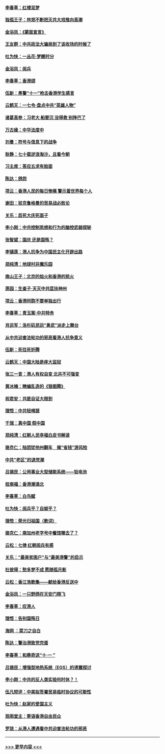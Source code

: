 #### [李春草：红楼沤梦](../pages/nsc993/n11569673.md?t=10051101) 
#### [独孤王子：林郑不断把灭共大戏推向高潮](../pages/nsc993/n11569381.md?t=10051101) 
#### [金浴凤：《蒙面宣言》](../pages/nsc993/n11569368.md?t=10051101) 
#### [王友群：中共政法大骗局到了该收场的时候了](../pages/nsc993/n11568940.md?t=10051101) 
#### [吐为快：一丛花‧梦醒时分](../pages/nsc993/n11567491.md?t=10051101) 
#### [金浴凤：阅兵](../pages/nsc993/n11567454.md?t=10051101) 
#### [李春草：香港颂](../pages/nsc993/n11567444.md?t=10051101) 
#### [伍新：黑警“十一”枪击香港学生感言](../pages/nsc993/n11567426.md?t=10051101) 
#### [云鹤天：一七令‧盘点中共“英雄人物”](../pages/nsc993/n11567091.md?t=10051101) 
#### [诸葛高参：习老大 船要沉 没得救 别挣巴了](../pages/nsc993/n11566976.md?t=10051101) 
#### [万古缘：中华法度中](../pages/nsc993/n11566726.md?t=10051101) 
#### [刘曼：符号与信息下的战争](../pages/nsc993/n11564655.md?t=10051101) 
#### [耿静：七十载逆浪淘沙，且看今朝](../pages/nsc993/n11564520.md?t=10051101) 
#### [习主席：答应五求有脸面](../pages/nsc993/n11563953.md?t=10051101) 
#### [陈达：鸽怨](../pages/nsc993/n11561879.md?t=10051101) 
#### [项云：香港人民的每日惨痛  警示着世界每个人](../pages/nsc993/n11559273.md?t=10051101) 
#### [谢田：驳克鲁格曼的贸易战必败论](../pages/nsc993/n11555840.md?t=10051101) 
#### [关乐：启死大庆死面子](../pages/nsc993/n11556823.md?t=10051101) 
#### [李小刚：中共控制思想和行为的脑控武器探秘](../pages/nsc993/n11556776.md?t=10051101) 
#### [张智斌：国庆  还是国殇？](../pages/nsc993/n11556617.md?t=10051101) 
#### [李镇莲：港人抗争为中国民主化开辟出路](../pages/nsc993/n11556570.md?t=10051101) 
#### [郑纯清：地球村非魔乐园](../pages/nsc993/n11555415.md?t=10051101) 
#### [南山王子：北京的焰火和香港的怒火](../pages/nsc993/n11555318.md?t=10051101) 
#### [莲园：生查子·天灭中共匡扶神州](../pages/nsc993/n11555302.md?t=10051101) 
#### [项云：香港同胞不要单独出行](../pages/nsc993/n11555276.md?t=10051101) 
#### [李春草：青玉案‧中共特务](../pages/nsc993/n11552356.md?t=10051101) 
#### [肖运军：洛杉矶民运“勇武”派走上舞台](../pages/nsc993/n11551595.md?t=10051101) 
#### [从中共迫害法轮功的邪恶看港人抗争意义](../pages/nsc993/n11540858.md?t=10051101) 
#### [伍新：死往死折腾](../pages/nsc993/n11550174.md?t=10051101) 
#### [云鹤天：中国大陆是座大监狱](../pages/nsc993/n11550155.md?t=10051101) 
#### [张三一言：港人有权自变 北共不可强变](../pages/nsc993/n11550132.md?t=10051101) 
#### [黄冰楠：瞎编乱造的《狼图腾》](../pages/nsc993/n11550082.md?t=10051101) 
#### [祝君安：共匪自证大限到](../pages/nsc993/n11550041.md?t=10051101) 
#### [理悟：中共轻嘚瑟](../pages/nsc993/n11547978.md?t=10051101) 
#### [千瑞：真中国 假中国](../pages/nsc993/n11547865.md?t=10051101) 
#### [郑纯清：红朝人民幸福白皮书解读](../pages/nsc993/n11547499.md?t=10051101) 
#### [骆克仁：陆团犹他州翻车　揭“省钱”游风险](../pages/nsc993/n11546977.md?t=10051101) 
#### [中共“老区”的退党潮](../pages/nsc993/n11545995.md?t=10051101) 
#### [吕锡民：公用事业大型储能系统——铅电池](../pages/nsc993/n11545701.md?t=10051101) 
#### [桂南福：香港潮涌北](../pages/nsc993/n11545682.md?t=10051101) 
#### [李春草：白鸟赋](../pages/nsc993/n11545663.md?t=10051101) 
#### [吐为快：阅兵乎？自娱乎？](../pages/nsc993/n11545625.md?t=10051101) 
#### [理悟：荣光归祖国（歌词）](../pages/nsc993/n11545616.md?t=10051101) 
#### [骆克仁：南加州老字号中餐馆哪去了？](../pages/nsc993/n11545120.md?t=10051101) 
#### [云松：七律 红朝阅兵有感](../pages/nsc993/n11542394.md?t=10051101) 
#### [关乐：“最美贫困户”与“最美港警”的启示](../pages/nsc993/n11542252.md?t=10051101) 
#### [杜彼得：愁多梦不成 愿随孤月影](../pages/nsc993/n11540296.md?t=10051101) 
#### [云松：香江浩歌集——献给香港反送中](../pages/nsc993/n11540149.md?t=10051101) 
#### [金浴凤：一只野鸽在天安门翔飞](../pages/nsc993/n11540280.md?t=10051101) 
#### [李春草：叹港人](../pages/nsc993/n11540119.md?t=10051101) 
#### [理悟：告别国殇日](../pages/nsc993/n11539610.md?t=10051101) 
#### [海网 ：菜刀之自白](../pages/nsc993/n11539597.md?t=10051101) 
#### [陈达：警治港致党完蛋](../pages/nsc993/n11538127.md?t=10051101) 
#### [李春草：和蔡奇送“十·一 ”](../pages/nsc993/n11537810.md?t=10051101) 
#### [吕锡民：增强型地热系统（EGS）的诱震探讨](../pages/nsc993/n11537765.md?t=10051101) 
#### [李小刚：中共的反人类实验何时休？！](../pages/nsc993/n11537669.md?t=10051101) 
#### [伍凡短评：中美拟签署贸易临时协议的可能性](../pages/nsc993/n11536773.md?t=10051101) 
#### [吐为快：赵家的爱国主义](../pages/nsc993/n11536750.md?t=10051101) 
#### [观雨堂主：寄语香港自由民众](../pages/nsc993/n11536735.md?t=10051101) 
#### [罗琼：从港人遭遇看中共迫害法轮功的邪恶](../pages/nsc993/n11507862.md?t=10051101) 

----
#### [ >>> 更早内容 <<< ](../indexes/nsc993-earlier.md)
